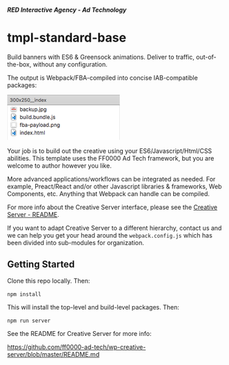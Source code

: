 ##### RED Interactive Agency - Ad Technology

# tmpl-standard-base
Build banners with ES6 & Greensock animations. Deliver to traffic, out-of-the-box, without any configuration.

The output is Webpack/FBA-compiled into concise IAB-compatible packages:

![Sample Output](https://github.com/ff0000-ad-tech/readme-assets/blob/master/tmpl-standard-base/sample-output.png)

Your job is to build out the creative using your ES6/Javascript/Html/CSS abilities. This template uses the FF0000 Ad Tech framework, but you are welcome to author however you like.

More advanced applications/workflows can be integrated as needed. For example, Preact/React and/or other Javascript libraries & frameworks, Web Components, etc. Anything that Webpack can handle can be compiled.

For more info about the Creative Server interface, please see the [Creative Server - README](https://github.com/ff0000-ad-tech/wp-creative-server/blob/master/README.md).

If you want to adapt Creative Server to a different hierarchy, contact us and we can help you get your head around the `webpack.config.js` which has been divided into sub-modules for organization.

## Getting Started
Clone this repo locally. Then:
```
npm install
```

This will install the top-level and build-level packages. Then:
```
npm run server
```

See the README for Creative Server for more info:

https://github.com/ff0000-ad-tech/wp-creative-server/blob/master/README.md

## 
